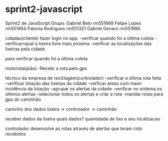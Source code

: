 # sprint2-javascript
 Sprint2 de JavaScript
 Grupo:
 Gabriel Belo rm551669
 Felipe Lopes rm551464
 Paloma Rodrigues rm551321
 Gabriel Genaro rm551986 


cidadao(cliente)
fazer login no app:
-verificar quando foi a última coleta
-verificarnqual a lixeira livre mais próxima
-verificar as localizações das lixeiras pela cidade

para verificar quando foi a última coleta 

motorista(pião)
-Recebr a rota pelo gps

técnico da empresa de reciclagem(controlador)
-verificar a última rota feita
-verificar lotação das lixeiras da cidade
-verficar áreas com maior incidência da lotação
-agrupar os alertas da cidade
-verificar no sistema os últimos alertas
-selecionar todos os alertas e criar a rota
-mandar rotas para gps do caminhão


caminho dos dados 
lixeira -> controlador -> caminhão

receber dados da lixeira
quais dados?
quantidade de lixo e seu localizacao 

controlador 
desenvolve as rotas através de alertas que teram cido recebidos